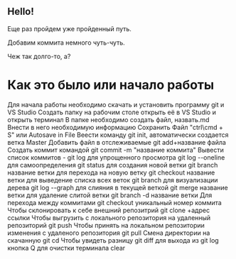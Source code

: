 ## Hello!

  Еще раз пройдем уже пройденный путь.

  Добавим коммита немного чуть-чуть.
  
  Чеж так долго-то, а?

  # Как это было или начало работы

Для начала работы необходимо скачать и установить программу git и VS Studio
Создать папку на рабочим столе открыть её в VS Studio и открыть терминал
В папке необходимо создать файл, назвать.md
Внести в него необходимую информацию
Сохранить Файл "ctrl\cmd + S" или Autosave in File
Веести команду git init, автоматически создается ветка Master
Добавить файл в отслеживаемые git add+название файла 
Создать коммит командой git commit -m "название коммита"
Вывести список коммитов - git log
для упрощенного просмотра git log --oneline
для самоопределения git status
для создания новой ветки git branch название ветки
для перехода на новую ветку git checkout название ветки
для выведение списка всех веток git branch
для визуализации дерева git log --graph
для слияния в текущей веткой git merge название ветки
для удаление слитой ветки git branch -d название ветки
Для перехода между коммитами git checkout уникальный номер коммита
Чтобы склонировать к себе внешний репозитрий git clone +адрес ссылки 
Чтобы выгрузить с локального репозитория на удаленный репозиторий git push
Чтобы принять на локальном репозитории изменения с удаленого репозитория git pull
Смена директории на скачанную git cd
Чтобы увидеть разницу git diff
для выхода из git log кнопка Q
для очистки терминала clear